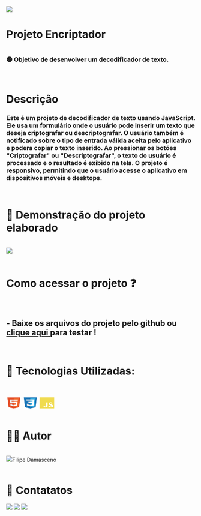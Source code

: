 <img src="https://timr.com.br/wp-content/uploads/2021/06/30.06.21-FOTO-ARTIGO-para-SITE_1-redimensionada.png"  img/>
<br>
<h1> Projeto Encriptador<h1>
<h3>🟢 Objetivo de desenvolver um decodificador de texto.</h3>
<br> 
<h1> Descrição </h1>
<h3> 
Este é um projeto de decodificador de texto usando JavaScript. Ele usa um formulário onde o usuário pode inserir um texto que deseja criptografar ou descriptografar. O usuário também é notificado sobre o tipo de entrada válida aceita pelo aplicativo e podera copiar o texto inserido. Ao pressionar os botões "Criptografar" ou "Descriptografar", o texto do usuário é processado e o resultado é exibido na tela. O projeto é responsivo, permitindo que o usuário acesse o aplicativo em dispositivos móveis e desktops. </h3>
<br>
<h1>🧱 Demonstração do projeto elaborado </h1>
<br>
<img src="https://i.ibb.co/Php9myC/Criptografia.png"  img/>
<br>
<br>
<h1> Como acessar o projeto ❓</h1>
<br>
<h2> - Baixe os arquivos do projeto pelo github ou <a href=https://lipeh011.github.io/Cryptography/" target="_blank"> clique aqui </a> para testar !</h2>
<br>
<h1> 🚀 Tecnologias Utilizadas:</h1>
<br>
  <div style="display: inline_block"><br>
  <img align="center" alt="Lipe-HTML" height="30" width="40" src="https://raw.githubusercontent.com/devicons/devicon/master/icons/html5/html5-original.svg">
  <img align="center" alt="Lipe-CSS" height="30" width="40" src="https://raw.githubusercontent.com/devicons/devicon/master/icons/css3/css3-original.svg">
  <img align="center" alt="Lipe-Js" height="30" width="40" src="https://raw.githubusercontent.com/devicons/devicon/master/icons/javascript/javascript-plain.svg">
</div>
<br>
<h1>👨‍💻 Autor </h1>
<br>
<img src="https://avatars.githubusercontent.com/Lipeh011" width=115>Filipe Damasceno
<br>
<br>
<h1>📧 Contatatos </h1>
<div 
  <a href="https://www.linkedin.com/in/filipe-damasceno-49b14b250/" target="_blank"><img src="https://img.shields.io/badge/-LinkedIn-%230077B5?style=for-the-badge&logo=linkedin&logoColor=white" target="_blank"></a> 
  <a href = "filipedamasceno200@gmail.com"><img src="https://img.shields.io/badge/Gmail-D14836?style=for-the-badge&logo=gmail&logoColor=white" target="_blank"></a>
  <a href="https://discord.gg/wagxzStdc" target="_blank"><img src="https://img.shields.io/badge/Discord-7289DA?style=for-the-badge&logo=discord&logoColor=white" target="_blank"></a> 
</div>

